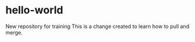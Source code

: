 # hello-world
New repository for training 
This is a change created to learn how to pull and merge.
